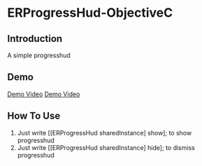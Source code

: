 # ERProgressHud-ObjectiveC

## Introduction
A simple progresshud 

## Demo
[Demo Video](https://youtu.be/StV3ohDzUjU)
[Demo Video](https://media.giphy.com/media/WygvojiDCV9q17QwzL/giphy.gif)

## How To Use
1. Just write [[ERProgressHud sharedInstance] show]; to show progresshud
2. Just write [[ERProgressHud sharedInstance] hide]; to dismiss progresshud
